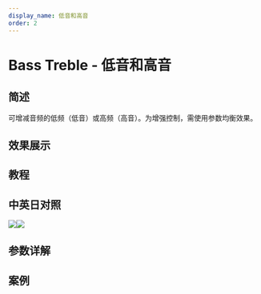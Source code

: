```yaml
---
display_name: 低音和高音
order: 2
---
```


# Bass Treble - 低音和高音

## 简述

可增减音频的低频（低音）或高频（高音）。为增强控制，需使用参数均衡效果。

## 效果展示

## 教程

## 中英日对照

![](https://mir.yuelili.com/user/AE/effects/AE-Effects-Audio-Bass_Treble.png)![](https://mir.yuelili.com/user/AE/effects/AE-Effects-Audio-Bass_Treble_cn.png)

## 参数详解

## 案例
